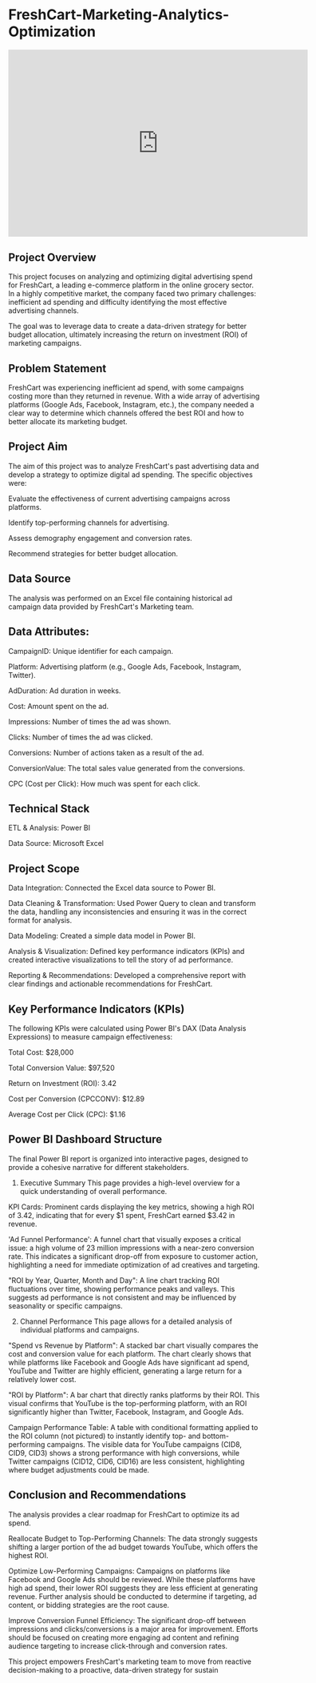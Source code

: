 # FreshCart-Marketing-Analytics-Optimization
<iframe title="FRESH CART PROJECT" width="600" height="373.5" src="https://app.powerbi.com/view?r=eyJrIjoiMzcyNDE2MDYtODk0MS00MmI4LTljMWMtNjI2Njk5Mzc0NTNmIiwidCI6IjM0YTkxMjU3LWU1NzctNDliNi05ZmQ3LTJmNjNmNzMzMDRhYyJ9" frameborder="0" allowFullScreen="true"></iframe>

## Project Overview
This project focuses on analyzing and optimizing digital advertising spend for FreshCart, a leading e-commerce platform in the online grocery sector. In a highly competitive market, the company faced two primary challenges: inefficient ad spending and difficulty identifying the most effective advertising channels.

The goal was to leverage data to create a data-driven strategy for better budget allocation, ultimately increasing the return on investment (ROI) of marketing campaigns.

## Problem Statement
FreshCart was experiencing inefficient ad spend, with some campaigns costing more than they returned in revenue. With a wide array of advertising platforms (Google Ads, Facebook, Instagram, etc.), the company needed a clear way to determine which channels offered the best ROI and how to better allocate its marketing budget.

## Project Aim
The aim of this project was to analyze FreshCart's past advertising data and develop a strategy to optimize digital ad spending. The specific objectives were:

Evaluate the effectiveness of current advertising campaigns across platforms.

Identify top-performing channels for advertising.

Assess demography engagement and conversion rates.

Recommend strategies for better budget allocation.

## Data Source
The analysis was performed on an Excel file containing historical ad campaign data provided by FreshCart's Marketing team.

## Data Attributes:

CampaignID: Unique identifier for each campaign.

Platform: Advertising platform (e.g., Google Ads, Facebook, Instagram, Twitter).

AdDuration: Ad duration in weeks.

Cost: Amount spent on the ad.

Impressions: Number of times the ad was shown.

Clicks: Number of times the ad was clicked.

Conversions: Number of actions taken as a result of the ad.

ConversionValue: The total sales value generated from the conversions.

CPC (Cost per Click): How much was spent for each click.

## Technical Stack
ETL & Analysis: Power BI

Data Source: Microsoft Excel

## Project Scope
Data Integration: Connected the Excel data source to Power BI.

Data Cleaning & Transformation: Used Power Query to clean and transform the data, handling any inconsistencies and ensuring it was in the correct format for analysis.

Data Modeling: Created a simple data model in Power BI.

Analysis & Visualization: Defined key performance indicators (KPIs) and created interactive visualizations to tell the story of ad performance.

Reporting & Recommendations: Developed a comprehensive report with clear findings and actionable recommendations for FreshCart.

## Key Performance Indicators (KPIs)
The following KPIs were calculated using Power BI's DAX (Data Analysis Expressions) to measure campaign effectiveness:

Total Cost: $28,000

Total Conversion Value: $97,520

Return on Investment (ROI): 3.42

Cost per Conversion (CPCCONV): $12.89

Average Cost per Click (CPC): $1.16

## Power BI Dashboard Structure
The final Power BI report is organized into interactive pages, designed to provide a cohesive narrative for different stakeholders.

1. Executive Summary
This page provides a high-level overview for a quick understanding of overall performance.

KPI Cards: Prominent cards displaying the key metrics, showing a high ROI of 3.42, indicating that for every $1 spent, FreshCart earned $3.42 in revenue.

'Ad Funnel Performance': A funnel chart that visually exposes a critical issue: a high volume of 23 million impressions with a near-zero conversion rate. This indicates a significant drop-off from exposure to customer action, highlighting a need for immediate optimization of ad creatives and targeting.

"ROI by Year, Quarter, Month and Day": A line chart tracking ROI fluctuations over time, showing performance peaks and valleys. This suggests ad performance is not consistent and may be influenced by seasonality or specific campaigns.

2. Channel Performance
This page allows for a detailed analysis of individual platforms and campaigns.

"Spend vs Revenue by Platform": A stacked bar chart visually compares the cost and conversion value for each platform. The chart clearly shows that while platforms like Facebook and Google Ads have significant ad spend, YouTube and Twitter are highly efficient, generating a large return for a relatively lower cost.

"ROI by Platform": A bar chart that directly ranks platforms by their ROI. This visual confirms that YouTube is the top-performing platform, with an ROI significantly higher than Twitter, Facebook, Instagram, and Google Ads.

Campaign Performance Table: A table with conditional formatting applied to the ROI column (not pictured) to instantly identify top- and bottom-performing campaigns. The visible data for YouTube campaigns (CID8, CID9, CID3) shows a strong performance with high conversions, while Twitter campaigns (CID12, CID6, CID16) are less consistent, highlighting where budget adjustments could be made.

## Conclusion and Recommendations
The analysis provides a clear roadmap for FreshCart to optimize its ad spend.

Reallocate Budget to Top-Performing Channels: The data strongly suggests shifting a larger portion of the ad budget towards YouTube, which offers the highest ROI.

Optimize Low-Performing Campaigns: Campaigns on platforms like Facebook and Google Ads should be reviewed. While these platforms have high ad spend, their lower ROI suggests they are less efficient at generating revenue. Further analysis should be conducted to determine if targeting, ad content, or bidding strategies are the root cause.

Improve Conversion Funnel Efficiency: The significant drop-off between impressions and clicks/conversions is a major area for improvement. Efforts should be focused on creating more engaging ad content and refining audience targeting to increase click-through and conversion rates.

This project empowers FreshCart's marketing team to move from reactive decision-making to a proactive, data-driven strategy for sustain
